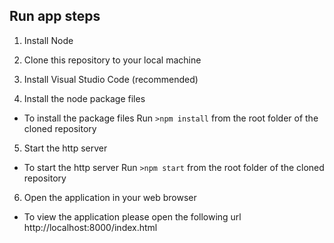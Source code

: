 ## Run app steps

1. Install Node

2. Clone this repository to your local machine

3. Install Visual Studio Code (recommended)

4. Install the node package files
- To install the package files
Run 
```>npm install```
from the root folder of the cloned repository

5. Start the http server
- To start the http server
Run 
```>npm start```
from the root folder of the cloned repository

6. Open the application in your web browser
- To view the application please open the following url
http://localhost:8000/index.html
